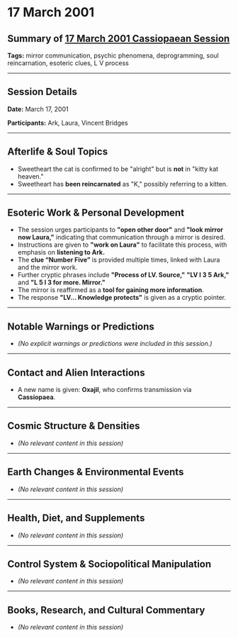 # 17 March 2001

## Summary of [17 March 2001 Cassiopaean Session](https://cassiopaea.org/forum/threads/session-17-march-2001.18631/)

**Tags:** mirror communication, psychic phenomena, deprogramming, soul reincarnation, esoteric clues, L V process

---

## Session Details

**Date:** March 17, 2001

**Participants:** Ark, Laura, Vincent Bridges

---

## Afterlife & Soul Topics

- Sweetheart the cat is confirmed to be "alright" but is **not** in "kitty kat heaven."
- Sweetheart has **been reincarnated** as "K," possibly referring to a kitten.

---

## Esoteric Work & Personal Development

- The session urges participants to **"open other door"** and **"look mirror now Laura,"** indicating that communication through a mirror is desired.
- Instructions are given to **"work on Laura"** to facilitate this process, with emphasis on **listening to Ark.**
- The **clue “Number Five”** is provided multiple times, linked with Laura and the mirror work.
- Further cryptic phrases include **"Process of LV. Source,"** **"LV I 3 5 Ark,"** and **"L 5 I 3 for more. Mirror."**
- The mirror is reaffirmed as a **tool for gaining more information**.
- The response **"LV... Knowledge protects"** is given as a cryptic pointer.

---

## Notable Warnings or Predictions

- *(No explicit warnings or predictions were included in this session.)*

---

## Contact and Alien Interactions

- A new name is given: **Oxajil**, who confirms transmission via **Cassiopaea**.



---
## Cosmic Structure & Densities

- *(No relevant content in this session)*


---
## Earth Changes & Environmental Events

- *(No relevant content in this session)*


---
## Health, Diet, and Supplements

- *(No relevant content in this session)*


---
## Control System & Sociopolitical Manipulation

- *(No relevant content in this session)*


---
## Books, Research, and Cultural Commentary

- *(No relevant content in this session)*


